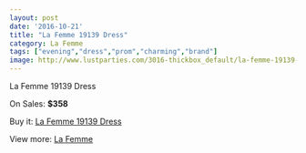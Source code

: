 ```yaml
---
layout: post
date: '2016-10-21'
title: "La Femme 19139 Dress"
category: La Femme
tags: ["evening","dress","prom","charming","brand"]
image: http://www.lustparties.com/3016-thickbox_default/la-femme-19139-dress.jpg
---
```

La Femme 19139 Dress

On Sales: **$358**
<a href="https://www.lustparties.com/en/la-femme/987-la-femme-19139-dress.html"><amp-img layout="responsive" width="600" height="600" src="//www.lustparties.com/3016-thickbox_default/la-femme-19139-dress.jpg" alt="La Femme 19139 Dress 0" /></a>
<a href="https://www.lustparties.com/en/la-femme/987-la-femme-19139-dress.html"><amp-img layout="responsive" width="600" height="600" src="//www.lustparties.com/3017-thickbox_default/la-femme-19139-dress.jpg" alt="La Femme 19139 Dress 1" /></a>

Buy it: [La Femme 19139 Dress](https://www.lustparties.com/en/la-femme/987-la-femme-19139-dress.html "La Femme 19139 Dress")

View more: [La Femme](https://www.lustparties.com/en/4-la-femme "La Femme")